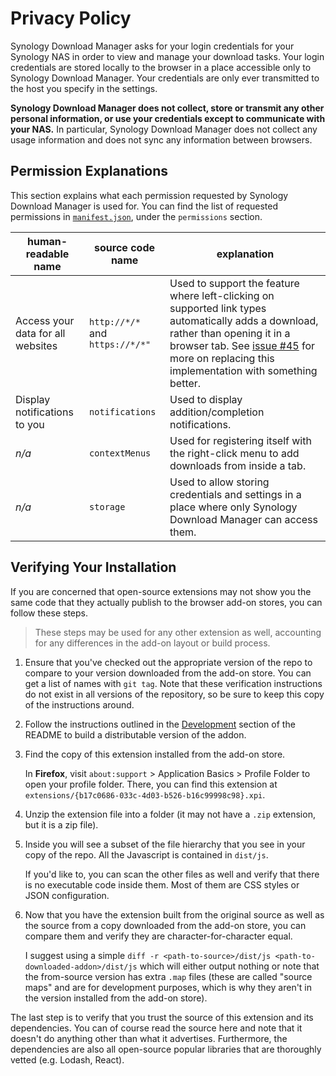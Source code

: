 # Privacy Policy

Synology Download Manager asks for your login credentials for your Synology NAS in order to view and manage your download tasks. Your login credentials are stored locally to the browser in a place accessible only to Synology Download Manager. Your credentials are only ever transmitted to the host you specify in the settings.

**Synology Download Manager does not collect, store or transmit any other personal information, or use your credentials except to communicate with your NAS.** In particular, Synology Download Manager does not collect any usage information and does not sync any information between browsers.

## Permission Explanations

This section explains what each permission requested by Synology Download Manager is used for. You can find the list of requested permissions in [`manifest.json`](https://github.com/seansfkelley/synology-download-manager/blob/master/manifest.json), under the `permissions` section.

human-readable name               | source code name                | explanation
----------------------------------|---------------------------------|----------------------------------------
Access your data for all websites | `http://*/*` and `https://*/*"` | Used to support the feature where left-clicking on supported link types automatically adds a download, rather than opening it in a browser tab. See [issue #45](https://github.com/seansfkelley/synology-download-manager/issues/45) for more on replacing this implementation with something better.
Display notifications to you      | `notifications`                 | Used to display addition/completion notifications.
_n/a_                             | `contextMenus`                  | Used for registering itself with the right-click menu to add downloads from inside a tab.
_n/a_                             | `storage`                       | Used to allow storing credentials and settings in a place where only Synology Download Manager can access them.

## Verifying Your Installation

If you are concerned that open-source extensions may not show you the same code that they actually publish to the browser add-on stores, you can follow these steps.

> These steps may be used for any other extension as well, accounting for any differences in the add-on layout or build process.

1. Ensure that you've checked out the appropriate version of the repo to compare to your version downloaded from the add-on store. You can get a list of names with `git tag`. Note that these verification instructions do not exist in all versions of the repository, so be sure to keep this copy of the instructions around.
2. Follow the instructions outlined in the [Development](./README.md#development) section of the README to build a distributable version of the addon.
3. Find the copy of this extension installed from the add-on store.

    In **Firefox**, visit `about:support` > Application Basics > Profile Folder to open your profile folder. There, you can find this extension at `extensions/{b17c0686-033c-4d03-b526-b16c99998c98}.xpi`.

4. Unzip the extension file into a folder (it may not have a `.zip` extension, but it is a zip file).
5. Inside you will see a subset of the file hierarchy that you see in your copy of the repo. All the Javascript is contained in `dist/js`.

    If you'd like to, you can scan the other files as well and verify that there is no executable code inside them. Most of them are CSS styles or JSON configuration.

6. Now that you have the extension built from the original source as well as the source from a copy downloaded from the add-on store, you can compare them and verify they are character-for-character equal.

    I suggest using a simple `diff -r <path-to-source>/dist/js <path-to-downloaded-addon>/dist/js` which will either output nothing or note that the from-source version has extra `.map` files (these are called "source maps" and are for development purposes, which is why they aren't in the version installed from the add-on store).

The last step is to verify that you trust the source of this extension and its dependencies. You can of course read the source here and note that it doesn't do anything other than what it advertises. Furthermore, the dependencies are also all open-source popular libraries that are thoroughly vetted (e.g. Lodash, React).

